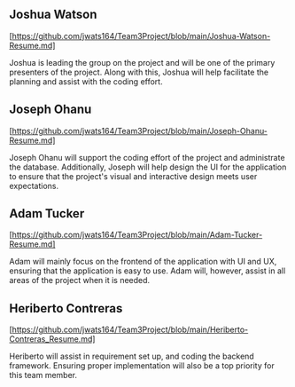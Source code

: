 ## Joshua Watson 
[https://github.com/jwats164/Team3Project/blob/main/Joshua-Watson-Resume.md]


Joshua is leading the group on the project and will be one of the primary presenters of the project. Along with this, Joshua will help facilitate the planning and assist with the coding effort.

## Joseph Ohanu
[https://github.com/jwats164/Team3Project/blob/main/Joseph-Ohanu-Resume.md]

Joseph Ohanu will support the coding effort of the project and administrate the database. Additionally, Joseph will help design the UI for the application to ensure that the project's visual and interactive design meets user expectations. 

## Adam Tucker
[https://github.com/jwats164/Team3Project/blob/main/Adam-Tucker-Resume.md]

Adam will mainly focus on the frontend of the application with UI and UX, ensuring that the application is easy to use. Adam will, however, assist in all areas of the project when it is needed.

## Heriberto Contreras 
[https://github.com/jwats164/Team3Project/blob/main/Heriberto-Contreras_Resume.md]

Heriberto will assist in requirement set up, and coding the backend framework. Ensuring proper implementation will also be a top priority for this team member.
